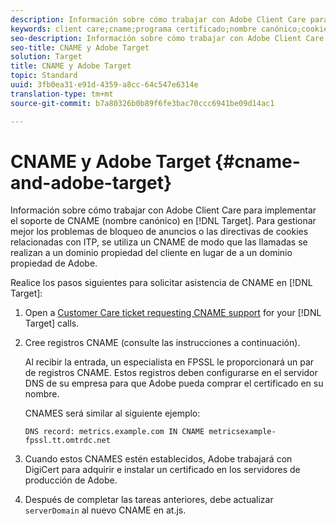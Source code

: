 ```yaml
---
description: Información sobre cómo trabajar con Adobe Client Care para implementar el soporte de CNAME (nombre canónico) en Adobe Target.
keywords: client care;cname;programa certificado;nombre canónico;cookies;certificado;certificado administrado de amc;adobe
seo-description: Información sobre cómo trabajar con Adobe Client Care para implementar el soporte de CNAME (nombre canónico) en Adobe Target.
seo-title: CNAME y Adobe Target
solution: Target
title: CNAME y Adobe Target
topic: Standard
uuid: 3fb0ea31-e91d-4359-a8cc-64c547e6314e
translation-type: tm+mt
source-git-commit: b7a80326b0b89f6fe3bac70ccc6941be09d14ac1

---
```



# CNAME y Adobe Target {#cname-and-adobe-target}

Información sobre cómo trabajar con Adobe Client Care para implementar el soporte de CNAME (nombre canónico) en [!DNL Target]. Para gestionar mejor los problemas de bloqueo de anuncios o las directivas de cookies relacionadas con ITP, se utiliza un CNAME de modo que las llamadas se realizan a un dominio propiedad del cliente en lugar de a un dominio propiedad de Adobe.

Realice los pasos siguientes para solicitar asistencia de CNAME en [!DNL Target]:

1. Open a [Customer Care ticket requesting CNAME support](/help/cmp-resources-and-contact-information.md#reference_ACA3391A00EF467B87930A450050077C) for your [!DNL Target] calls.

1. Cree registros CNAME (consulte las instrucciones a continuación).

   Al recibir la entrada, un especialista en FPSSL le proporcionará un par de registros CNAME. Estos registros deben configurarse en el servidor DNS de su empresa para que Adobe pueda comprar el certificado en su nombre.

   CNAMES será similar al siguiente ejemplo:

   `DNS record: metrics.example.com IN CNAME metricsexample-fpssl.tt.omtrdc.net`

1. Cuando estos CNAMES estén establecidos, Adobe trabajará con DigiCert para adquirir e instalar un certificado en los servidores de producción de Adobe.

1. Después de completar las tareas anteriores, debe actualizar `serverDomain` al nuevo CNAME en at.js.
